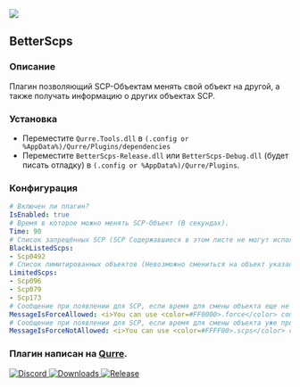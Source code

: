 <a href="https://github.com/I-Aureate-I/BetterScps/releases/latest">
  <img src="https://img.shields.io/github/downloads/I-Aureate-I/BetterScps/total.svg" />
</a>  

## BetterScps
### Описание
Плагин позволяющий SCP-Объектам менять свой объект на другой, а также получать информацию о других объектах SCP.
### Установка
* Переместите `Qurre.Tools.dll` в `(.config or %AppData%)/Qurre/Plugins/dependencies`
* Переместите `BetterScps-Release.dll` или `BetterScps-Debug.dll` (будет писать отладку) в `(.config or %AppData%)/Qurre/Plugins`.
### Конфигурация
```yaml
# Включен ли плагин?
IsEnabled: true
# Время в которое можно менять SCP-Объект (В секундах).
Time: 90
# Список запрещённых SCP (SCP Содержавшиеся в этом листе не могут использовать команду для смены SCP-Объекта).
BlackListedScps:
- Scp0492
# Список лимитированных объектов (Невозможно смениться на объект указанный в этом списке, если за него уже кто-то играет).
LimitedScps:
- Scp096
- Scp079
- Scp173
# Сообщение при появлении для SCP, если время для смены объекта еще не прошло.
MessageIsForceAllowed: <i>You can use <color=#FF0000>.force</color> command to switch your object or <color=#FFFF00>.scps</color> command to find out the status of all objects</i>
# Сообщение при появлении для SCP, если время для смены объекта уже прошло.
MessageIsForceNotAllowed: <i>You can use <color=#FFFF00>.scps</color> command to find out the status of all objects</i>
```
### Плагин написан на [Qurre](https://github.com/Qurre-Team/Qurre-sl).  
<p>
   <a href="https://discord.gg/zGUqfJQebn" alt="Discord">
      <img src="https://discord.com/api/guilds/779412392651653130/embed.png" alt="Discord"/>
   </a>
   <a href="https://github.com/Qurre-Team/Qurre-sl/releases/latest" alt="Downloads">
      <img src="https://img.shields.io/github/downloads/Qurre-Team/Qurre-sl/total?color=%2300b813&style=plastic" alt="Downloads"/>
   </a>
   <a href="https://github.com/Qurre-Team/Qurre-sl/releases/latest" alt="Release">
      <img src="https://img.shields.io/github/v/release/Qurre-Team/Qurre-sl.svg?style=plastic" alt="Release"/>
   </a>
</p>